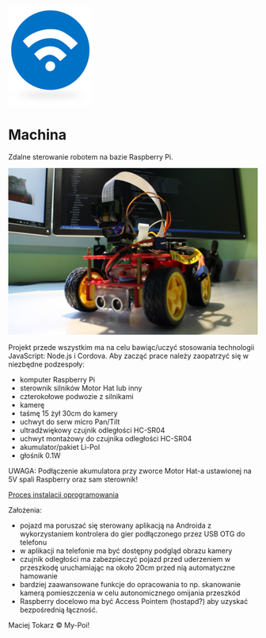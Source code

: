 ![Machina Logo](./docs/logo.png) 
# Machina

Zdalne sterowanie robotem na bazie Raspberry Pi.

![](./docs/machina.jpg) 

Projekt przede wszystkim ma na celu bawiąc/uczyć stosowania technologii JavaScript: Node.js i Cordova. Aby zacząć prace należy zaopatrzyć się w niezbędne podzespoły:

- komputer Raspberry Pi
- sterownik silników Motor Hat lub inny
- czterokołowe podwozie z silnikami
- kamerę
- taśmę 15 żył 30cm do kamery
- uchwyt do serw micro Pan/Tilt
- ultradźwiękowy czujnik odległości HC-SR04
- uchwyt montażowy do czujnika odległości HC-SR04
- akumulator/pakiet Li-Pol
- głośnik 0.1W

UWAGA: Podłączenie akumulatora przy zworce Motor Hat-a ustawionej na 5V spali Raspberry oraz sam sterownik!

[Proces instalacji oprogramowania](./docs/instalacja.md)

Założenia:

- pojazd ma poruszać się sterowany aplikacją na Androida z wykorzystaniem kontrolera do gier podłączonego przez USB OTG do telefonu
- w aplikacji na telefonie ma być dostępny podgląd obrazu kamery
- czujnik odległości ma zabezpieczyć pojazd przed uderzeniem w przeszkodę uruchamiając na około 20cm przed nią automatyczne hamowanie
- bardziej zaawansowane funkcje do opracowania to np. skanowanie kamerą pomieszczenia w celu autonomicznego omijania przeszkód
- Raspberry docelowo ma być Access Pointem (hostapd?) aby uzyskać bezpośrednią łączność.


Maciej Tokarz © My-Poi!




